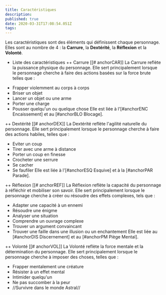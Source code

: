 ```yaml
---
title: Caractéristiques
description: 
published: true
date: 2020-03-31T17:08:54.051Z
tags: 
---
```


Les caractéristiques sont des éléments qui définissent chaque personnage. Elles sont au nombre de 4 : la **Carrure**, la **Dextérité**, la **Réflexion** et la **Volonté**.

+ Liste des caractéristiques
++ Carrure [[# anchorCAR]]
La Carrure reflète la puissance physique du personnage.
Elle sert principalement lorsque le personnage cherche à faire des actions basées sur la force brute telles que :
* Frapper violemment au corps à corps
* Briser un objet
* Lancer un objet ou une arme
* Porter une charge
* Pousser quelqu'un ou quelque chose
Elle est liée à l'[#anchorENC Encaissement] et au [#anchorBLO Blocage].

++ Dextérité [[# anchorDEX]]
La Dextérité reflète l'agilité naturelle du personnage.
Elle sert principalement lorsque le personnage cherche à faire des actions habiles, telles que :
* Eviter un coup
* Tirer avec une arme à distance
* Porter un coup en finesse
* Crocheter une serrure
* Se cacher
* Se faufiler
Elle est liée à l'[#anchorESQ Esquive] et à la [#anchorPAR Parade].

++ Réflexion [[# anchorREF]]
La Réflexion reflète la capacité du personnage à réfléchir et mobiliser son savoir.
Elle sert principalement lorsque le personnage cherche à créer ou résoudre des effets complexes, tels que :
* Adapter une capacité à un ennemi
* Résoudre une énigme
* Analyser une situation
* Comprendre un ouvrage complexe
* Trouver un argument convaincant
* Trouver une faille dans une illusion ou un enchantement
Elle est liée au [#anchorDIS Discernement] et au [#anchorPM Piège Mental].

++ Volonté [[# anchorVOL]]
La Volonté reflète la force mentale et la détermination du personnage.
Elle sert principalement lorsque le personnage cherche à imposer des choses, telles que :
* Frapper mentalement une créature
* Résister à un effet mental
* Intimider quelqu'un
* Ne pas succomber à la peur
* //Survivre dans le monde Astral//
